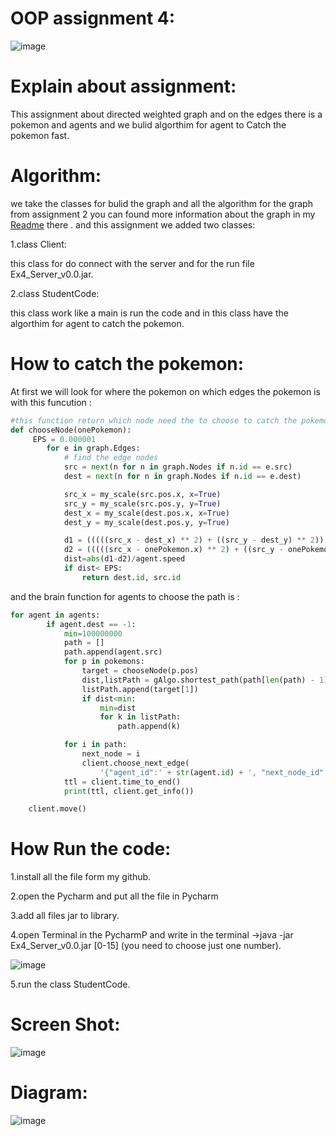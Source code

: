 # OOP assignment 4:

![image](https://user-images.githubusercontent.com/86603326/148660545-c8aa9df8-93d7-41b1-a01c-50e61cfac18a.png)

# Explain about assignment:
This assignment about directed weighted graph and on the edges there is a pokemon and agents and we bulid algorthim for agent to Catch the pokemon fast.
# Algorithm:
we take the classes for bulid the graph and all the algorithm for the graph from assignment 2 you can found more information  about the graph in my [Readme](https://github.com/IbrahemHurani/OOP_Ex3_ariel) there .
and this assignment we added two classes:

1.class Client:

this class for do connect with the server and for the run file Ex4_Server_v0.0.jar.

2.class StudentCode:

this class work like a main is run the code and in this class have the algorthim for agent to catch the pokemon.

# How to catch the pokemon:
At first we will look for where the pokemon on which edges the pokemon is with this funcution :
```python
#this function return which node need the to choose to catch the pokemon through the postion of the pokemon.
def chooseNode(onePokemon):
     EPS = 0.000001
        for e in graph.Edges:
            # find the edge nodes
            src = next(n for n in graph.Nodes if n.id == e.src)
            dest = next(n for n in graph.Nodes if n.id == e.dest)

            src_x = my_scale(src.pos.x, x=True)
            src_y = my_scale(src.pos.y, y=True)
            dest_x = my_scale(dest.pos.x, x=True)
            dest_y = my_scale(dest.pos.y, y=True)

            d1 = (((((src_x - dest_x) ** 2) + ((src_y - dest_y) ** 2)) ** 0.5))
            d2 = (((((src_x - onePokemon.x) ** 2) + ((src_y - onePokemon.y) ** 2)) ** 0.5)) + (((((dest_x - onePokemon.x) ** 2) + ((dest_y - onePokemon.y) ** 2)) ** 0.5))
            dist=abs(d1-d2)/agent.speed
            if dist< EPS:
                return dest.id, src.id
```
and the brain function for agents to choose the path is :
```python
for agent in agents:
        if agent.dest == -1:
            min=100000000
            path = []
            path.append(agent.src)
            for p in pokemons:
                target = chooseNode(p.pos)
                dist,listPath = gAlgo.shortest_path(path[len(path) - 1], target[0])
                listPath.append(target[1])
                if dist<min:
                    min=dist
                    for k in listPath:
                        path.append(k)

            for i in path:
                next_node = i
                client.choose_next_edge(
                    '{"agent_id":' + str(agent.id) + ', "next_node_id":' + str(next_node) + '}')
            ttl = client.time_to_end()
            print(ttl, client.get_info())

    client.move()
 ```

# How Run the code:
1.install all the file form my github.

2.open the  Pycharm and put all the file in Pycharm

3.add all files jar to library.

4.open Terminal in the PycharmP and write in the terminal ->java -jar Ex4_Server_v0.0.jar [0-15] (you need to choose just one number).

![image](https://user-images.githubusercontent.com/86603326/148668312-d9793a00-af4b-406c-858d-3dd653b058e6.png)
 


5.run the class StudentCode.


# Screen Shot:
![image](https://user-images.githubusercontent.com/86603326/148668256-4ab72816-e779-43e8-935a-e7f655e17164.png)



# Diagram:
![image](https://user-images.githubusercontent.com/86603326/148668210-b0d4142b-75b6-48e1-ad42-ecc08db6c1dd.png)
